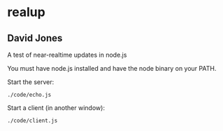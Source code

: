 realup
======
David Jones
-----------

A test of near-realtime updates in node.js

You must have node.js installed and have the node binary on your
PATH.

Start the server:

    ./code/echo.js

Start a client (in another window):

    ./code/client.js
